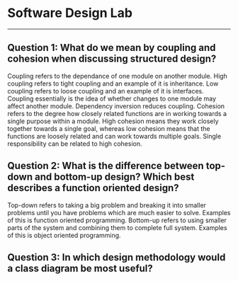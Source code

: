 # Software Design Lab

---

## Question 1: What do we mean by coupling and cohesion when discussing structured design?
Coupling refers to the dependance of one module on another module. High coupling refers to tight coupling and an example of it is inheritance. Low coupling refers to loose coupling and an example of it is interfaces. Coupling essentially is the idea of whether changes to one module may affect another module. Dependency inversion reduces coupling.
Cohesion refers to the degree how closely related functions are in working towards a single purpose within a module. High cohesion means they work closely together towards a single goal, whereas low cohesion means that the functions are loosely related and can work towards multiple goals. Single responsibility can be related to high cohesion.

## Question 2: What is the difference between top-down and bottom-up design? Which best describes a function oriented design?
Top-down refers to taking a big problem and breaking it into smaller problems until you have problems which are much easier to solve. Examples of this is function oriented programming.
Bottom-up refers to using smaller parts of the system and combining them to complete full system. Examples of this is object oriented programming.

## Question 3: In which design methodology would a class diagram be most useful?
